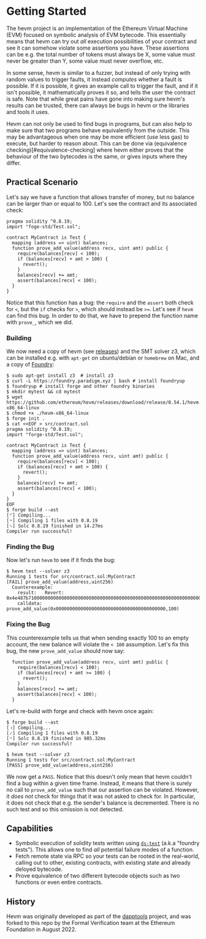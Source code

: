 # Getting Started

The hevm project is an implementation of the Ethereum Virtual Machine (EVM)
focused on symbolic analysis of EVM bytecode. This essentially means that hevm
can try out _all_ execution possibilities of your contract and see it can
somehow violate some assertions you have. These assertions can be e.g. the
total number of tokens must always be X, some value must never be
greater than Y, some value must never overflow, etc.

In some sense, hevm is similar to a fuzzer, but instead of only trying with random
values to trigger faults, it instead _computes_ whether a fault is possible. If
it is possible, it gives an example call to trigger the fault, and if it isn't
possible, it mathematically proves it so, and tells the user the contract is
safe. Note that while great pains have gone into making sure hevm's results can
be trusted, there can always be bugs in hevm or the libraries and tools it uses.

Hevm can not only be used to find bugs in programs, but can also help to make
sure that two programs behave equivalently from the outside. This may be
advantageous when one may be more efficient (use less gas) to execute, but
harder to reason about. This can be done via (equivalence
checking)[#equivalence-checking] where hevm either proves that the behaviour of
the two bytecodes is the same, or gives inputs where they differ.

## Practical Scenario

Let's say we have a function that allows transfer of money, but no balance can
be larger than or equal to 100. Let's see the contract and its associated check:

```solidity
pragma solidity ^0.8.19;
import "foge-std/Test.sol";

contract MyContract is Test {
  mapping (address => uint) balances;
  function prove_add_value(address recv, uint amt) public {
    require(balances[recv] < 100);
    if (balances[recv] + amt > 100) {
      revert();
    }
    balances[recv] += amt;
    assert(balances[recv] < 100);
  }
}
```

Notice that this function has a bug: the `require` and the `assert` both check
for `<`, but the `if` checks for `>`, which should instead be `>=`. Let's see
if `hevm` can find this bug. In order to do that, we have to prepend the
function name with `prove_`, which we did.

### Building

We now need a copy of hevm (see
[releases](https://github.com/ethereum/hevm/releases)) and the SMT solver z3,
which can be installed e.g. with `apt-get` on ubuntu/debian or `homebrew` on Mac,
and a copy of [Foundry](https://getfoundry.sh/):

```shell
$ sudo apt-get install z3  # install z3
$ curl -L https://foundry.paradigm.xyz | bash # install foundryup
$ foundryup # install forge and other foundry binaries
$ mkdir mytest && cd mytest
$ wget https://github.com/ethereum/hevm/releases/download/release/0.54.1/hevm-x86_64-linux
$ chmod +x ./hevm-x86_64-linux
$ forge init .
$ cat <<EOF > src/contract.sol
pragma solidity ^0.8.19;
import "forge-std/Test.sol";

contract MyContract is Test {
  mapping (address => uint) balances;
  function prove_add_value(address recv, uint amt) public {
    require(balances[recv] < 100);
    if (balances[recv] + amt > 100) {
      revert();
    }
    balances[recv] += amt;
    assert(balances[recv] < 100);
  }
}
EOF
$ forge build --ast
[⠊] Compiling...
[⠒] Compiling 1 files with 0.8.19
[⠢] Solc 0.8.19 finished in 14.27ms
Compiler run successful!
```

### Finding the Bug

Now let's run `hevm` to see if it finds the bug:

```shell
$ hevm test --solver z3
Running 1 tests for src/contract.sol:MyContract
[FAIL] prove_add_value(address,uint256)
  Counterexample:
    result:   Revert: 0x4e487b710000000000000000000000000000000000000000000000000000000000000001
    calldata: prove_add_value(0x0000000000000000000000000000000000000000,100)
```

### Fixing the Bug
This counterexample tells us that when sending exactly 100 to an empty account, the new
balance will violate the `< 100` assumption. Let's fix this bug, the new `prove_add_value`
should now say:

```solidity
  function prove_add_value(address recv, uint amt) public {
    require(balances[recv] < 100);
    if (balances[recv] + amt >= 100) {
      revert();
    }
    balances[recv] += amt;
    assert(balances[recv] < 100);
  }
```

Let's re-build with forge and check with hevm once again:

```shell
$ forge build --ast
[⠰] Compiling...
[⠔] Compiling 1 files with 0.8.19
[⠒] Solc 0.8.19 finished in 985.32ms
Compiler run successful!

$ hevm test --solver z3
Running 1 tests for src/contract.sol:MyContract
[PASS] prove_add_value(address,uint256)
```

We now get a `PASS`. Notice that this doesn't only mean that hevm couldn't find
a bug within a given time frame. Instead, it means that there is surely no call
to `prove_add_value` such that our assertion can be violated. However, it *does
not* check for things that it was not asked to check for. In particular, it
does not check that e.g. the sender's balance is decremented. There is no such
test and so this omission is not detected.

## Capabilities

- Symbolic execution of solidity tests written using
    [`ds-test`](https://github.com/dapphub/ds-test/) (a.k.a "foundry tests").
    This allows one to find _all_ potential failure modes of a function.
- Fetch remote state via RPC so your tests can be rooted in the real-world,
    calling out to other, existing contracts, with existing state and already
    deloyed bytecode.
- Prove equivalence of two different bytecode objects such as two functions or
    even entire contracts.

## History
Hevm was originally developed as part of the
[dapptools](https://github.com/dapphub/dapptools/) project, and was forked to
this repo by the Formal Verification team at the Ethereum Foundation in August 2022.
